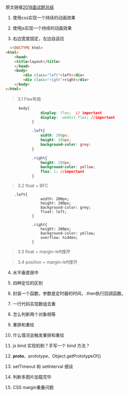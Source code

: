 

原文链接[2018面试题总结](https://segmentfault.com/a/1190000013827826)


1. 使用css实现一个持续的动画效果

2. 使用js实现一个持续的动画效果

3. 右边宽度固定，左边自适应
```html
  <!DOCTYPE html>
<html>
	<head>
    <title>layout</title>
	</head>
	<body>
		<div class="left">left</div>
		<div class="right">right</div>
	</body>
</html>
```

> 3.1 Flex布局

```css
      body{
				display: flex;  // important
				display: -webkit-flex; //important
			}

			.left{
				width: 200px;
				height: 200px;
				background-color: grey;
			}

			.right{
				height: 200px;
				background-color: yellow;
				flex: 1; //important
			}
```

> 3.2 float + BFC

```
    .left{
				width: 200px;
				height: 200px;
				background-color: grey;
				float: left;
			}

			.right{
				height: 200px;
				background-color: yellow;
				overflow: hidden;
			}
```

> 3.3 float + margin-left撑开

> 3.4 position + margin-left撑开






4. 水平垂直居中

5. 四种定位的区别

6. 封装一个函数，参数是定时器的时间，.then执行回调函数。

7. 一行代码实现数组去重

8. 怎么判断两个对象相等

9. 重排和重绘

10. 什么情况会触发重排和重绘

11. js bind 实现机制？手写一个 bind 方法？

12. __proto__、prototype、Object.getPrototypeOf()

13. setTimeout 和 setInterval 细谈

14. 判断多图片加载完毕

15. CSS margin重叠问题
